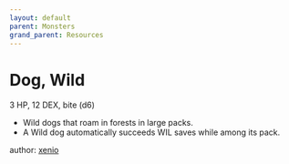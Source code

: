 ```yaml
---
layout: default
parent: Monsters
grand_parent: Resources
---
```


# Dog, Wild
3 HP, 12 DEX, bite (d6)  
- Wild dogs that roam in forests in large packs.  
- A Wild dog automatically succeeds WIL saves while among its pack.

author: [xenio](https://xenioinabottle.blogspot.com)
